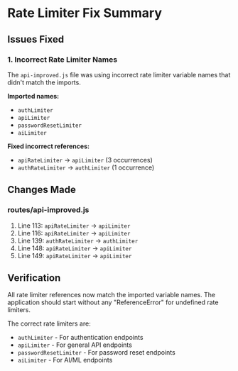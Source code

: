 # Rate Limiter Fix Summary

## Issues Fixed

### 1. Incorrect Rate Limiter Names
The `api-improved.js` file was using incorrect rate limiter variable names that didn't match the imports.

**Imported names:**
- `authLimiter`
- `apiLimiter`
- `passwordResetLimiter`
- `aiLimiter`

**Fixed incorrect references:**
- `apiRateLimiter` → `apiLimiter` (3 occurrences)
- `authRateLimiter` → `authLimiter` (1 occurrence)

## Changes Made

### routes/api-improved.js
1. Line 113: `apiRateLimiter` → `apiLimiter`
2. Line 116: `apiRateLimiter` → `apiLimiter`
3. Line 139: `authRateLimiter` → `authLimiter`
4. Line 148: `apiRateLimiter` → `apiLimiter`
5. Line 149: `apiRateLimiter` → `apiLimiter`

## Verification

All rate limiter references now match the imported variable names. The application should start without any "ReferenceError" for undefined rate limiters.

The correct rate limiters are:
- `authLimiter` - For authentication endpoints
- `apiLimiter` - For general API endpoints
- `passwordResetLimiter` - For password reset endpoints
- `aiLimiter` - For AI/ML endpoints